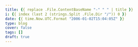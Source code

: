 ```yaml
---
title: {{ replace .File.ContentBaseName "-" " " | title }}
i: {{ index (last 2 (strings.Split .File.Dir "/")) 0 }}
date: {{ time.Now.UTC.Format "2006-01-02T15:04:05Z" }}
type: blog
cover: false
tags: []
draft: true
---
```


